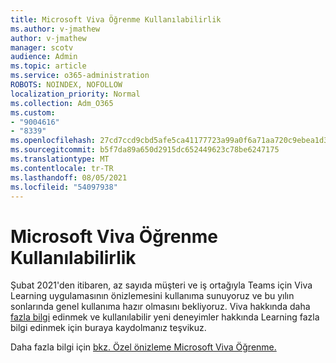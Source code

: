 ```yaml
---
title: Microsoft Viva Öğrenme Kullanılabilirlik
ms.author: v-jmathew
author: v-jmathew
manager: scotv
audience: Admin
ms.topic: article
ms.service: o365-administration
ROBOTS: NOINDEX, NOFOLLOW
localization_priority: Normal
ms.collection: Adm_O365
ms.custom:
- "9004616"
- "8339"
ms.openlocfilehash: 27cd7ccd9cbd5afe5ca41177723a99a0f6a71aa720c9ebea1d3889bcbb140d20
ms.sourcegitcommit: b5f7da89a650d2915dc652449623c78be6247175
ms.translationtype: MT
ms.contentlocale: tr-TR
ms.lasthandoff: 08/05/2021
ms.locfileid: "54097938"
---
```

# <a name="microsoft-viva-learning-availability"></a>Microsoft Viva Öğrenme Kullanılabilirlik

Şubat 2021'den itibaren, az sayıda müşteri ve iş ortağıyla Teams için Viva Learning uygulamasının önizlemesini kullanıma sunuyoruz ve bu yılın sonlarında genel kullanıma hazır olmasını bekliyoruz. Viva hakkında daha [fazla bilgi](https://aka.ms/VivaLearningSignup) edinmek ve kullanılabilir yeni deneyimler hakkında Learning fazla bilgi edinmek için buraya kaydolmanız teşvikuz.

Daha fazla bilgi için [bkz. Özel önizleme Microsoft Viva Öğrenme.](https://techcommunity.microsoft.com/t5/microsoft-viva-blog/announcing-microsoft-viva-learning-private-preview/ba-p/2107023)
